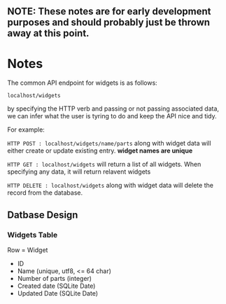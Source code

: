## NOTE: These notes are for early development purposes and should probably just be thrown away at this point. 

# Notes 
The common API endpoint for widgets is as follows:

`localhost/widgets`

by specifying the HTTP verb and passing or not passing associated data, we can infer
what the user is tyring to do and keep the API nice and tidy. 

For example:

`HTTP POST : localhost/widgets/name/parts` along with widget data will either create or update existing entry. **widget names are unique**

`HTTP GET : localhost/widgets` will return a list of all widgets. When specifying any data, it will return relavent widgets

`HTTP DELETE : localhost/widgets` along with widget data will delete the record from the database.





## Datbase Design

### Widgets Table

Row = Widget <br>
 - ID
 - Name (unique, utf8, <= 64 char)
 - Number of parts (integer)
 - Created date (SQLite Date)
 - Updated Date (SQLite Date)



